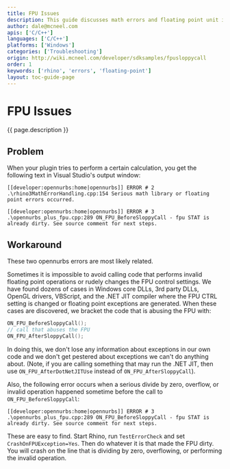 ```yaml
---
title: FPU Issues
description: This guide discusses math errors and floating point unit issues.
author: dale@mcneel.com
apis: ['C/C++']
languages: ['C/C++']
platforms: ['Windows']
categories: ['Troubleshooting']
origin: http://wiki.mcneel.com/developer/sdksamples/fpusloppycall
order: 1
keywords: ['rhino', 'errors', 'floating-point']
layout: toc-guide-page
---
```


# FPU Issues

{{ page.description }}

## Problem

When your plugin tries to perform a certain calculation, you get the following text in Visual Studio's output window:

```
[[developer:opennurbs:home|opennurbs]] ERROR # 2 .\rhino3MathErrorHandling.cpp:154 Serious math library or floating point errors occurred.

[[developer:opennurbs:home|opennurbs]] ERROR # 3 .\opennurbs_plus_fpu.cpp:289 ON_FPU_BeforeSloppyCall - fpu STAT is already dirty. See source comment for next steps.
```

## Workaround

These two opennurbs errors are most likely related.

Sometimes it is impossible to avoid calling code that performs invalid floating point operations or rudely changes the FPU control settings.  We have found dozens of cases in Windows core DLLs, 3rd party DLLs, OpenGL drivers, VBScript, and the .NET JIT compiler where the FPU CTRL setting is changed or floating point exceptions are generated.  When these cases are discovered, we bracket the code that is abusing the FPU with:

```cpp
ON_FPU_BeforeSloppyCall();
// call that abuses the FPU
ON_FPU_AfterSloppyCall();
```

In doing this, we don't lose any information about exceptions in our own code and we don't get pestered about exceptions we can't do anything about.  (Note, if you are calling something that may run the .NET JIT, then use `ON_FPU_AfterDotNetJITUse` instead of `ON_FPU_AfterSloppyCall`).

Also, the following error occurs when a serious divide by zero, overflow, or invalid operation happened sometime before the call to `ON_FPU_BeforeSloppyCall`:

```
[[developer:opennurbs:home|opennurbs]] ERROR # 3 .\opennurbs_plus_fpu.cpp:289 ON_FPU_BeforeSloppyCall - fpu STAT is already dirty. See source comment for next steps.
```

These are easy to find.  Start Rhino, run `TestErrorCheck` and set `CrashOnFPUException=Yes`.  Then do whatever it is that made the FPU dirty.  You will crash on the line that is dividing by zero, overflowing, or performing the invalid operation.
